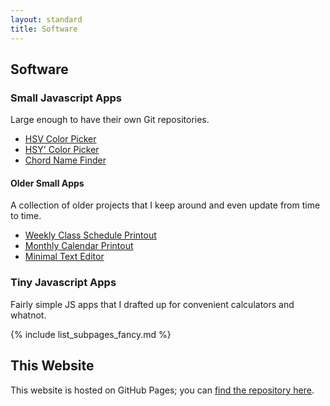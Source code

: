 ```yaml
---
layout: standard
title: Software
---
```

## Software

### Small Javascript Apps

Large enough to have their own Git repositories.

* [HSV Color Picker](http://reneeverly.com/HSV-color-picker/)
* [HSY' Color Picker](https://reneeverly.com/HSYp-color-picker/)
* [Chord Name Finder](https://reneeverly.com/chord-name-finder/)


#### Older Small Apps

A collection of older projects that I keep around and even update from time to time.

* [Weekly Class Schedule Printout](https://reneeverly.com/nawibo-blog/misc/scheduler/)
* [Monthly Calendar Printout](https://reneeverly.com/nawibo-blog/misc/calendar/)
* [Minimal Text Editor](https://reneeverly.com/nawibo-blog/misc/writer2/)

### Tiny Javascript Apps

Fairly simple JS apps that I drafted up for convenient calculators and whatnot.

{% include list_subpages_fancy.md %}

## This Website

This website is hosted on GitHub Pages; you can [find the repository here](https://github.com/reneeverly/reneeverly.github.io).
